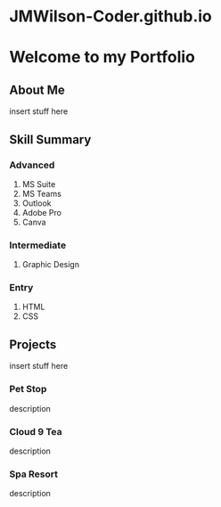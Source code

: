 # JMWilson-Coder.github.io
<h1>Welcome to my Portfolio</h1>
  
<h2> About Me </h2>
  
<p> insert stuff here </p>

<h2> Skill Summary </h2>
  
<h3> Advanced </h3>
  <ol> <li> MS Suite </li> 
  <li> MS Teams </li> 
  <li> Outlook </li>
  <li> Adobe Pro </li> 
  <li> Canva </li> </ol>
     
  <h3> Intermediate </h3>
  <ol> <li> Graphic Design </li></ol> 
  
  <h3> Entry </h3>
  <ol><li> HTML</li> 
  <li> CSS </li></ol>
 
  
<h2> Projects </h2>
  
<p> insert stuff here </p>
  
<h3> Pet Stop </h3>
    
<p> description </p>
  
<h3> Cloud 9 Tea </h3>
  
<p> description </p>  

<h3> Spa Resort </h3>
  
<p> description </p>  
